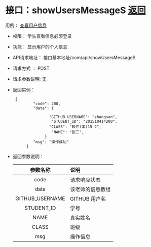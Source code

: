 # 接口：showUsersMessageS  [返回](../README.md)
用例： [查看用户信息](../用例/查看用户信息.md)

* 权限：
    学生查看信息必须登录

* 功能：
   显示用户的个人信息

* API请求地址：
   接口基本地址/com/api/showUsersMessageS

* 请求方式 ：
   POST

* 请求参数说明:
    无

* 返回实例：
    
       {
               "code": 200,                         
               "data": {
                   
                      "GITHUB_USERNAME": "zhangsan",
                       "STUDENT_ID": "201510414200",
                      "CLASS": "软件(本)15-2",
                       "NAME": "张三",                        
                    }
               "msg": "操作成功"
            }

* 返回参数说明：

  |参数名称|说明|
  |:---------:|:--------------------------------------------------------|
  |code|请求响应状态|
  |data|该老师的信息数组|
    |GITHUB_USERNAME|GITHUB 用户名|
    |STUDENT_ID|学号|
    |NAME|真实姓名|
  |CLASS|班级|
  |msg|操作信息|
 
 
